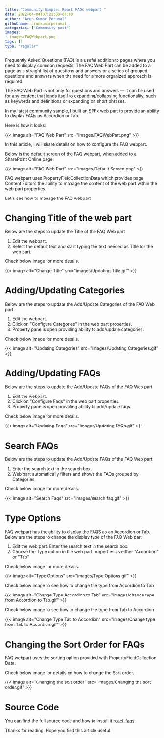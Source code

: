 ```yaml
---
title: "Community Sample: React FAQs webpart "
date: 2022-04-04T07:21:00-04:00
author: "Arun Kumar Perumal"
githubname: arunkumarperumal
categories: ["Community post"]
images:
- images/FAQWebpart.png
tags: []
type: "regular"
---
```


​​Frequently ​Asked Questions (FAQ) is a useful addition to pages where you need to display common requests. The FAQ Web Part can be added to a page as a straight list of questions and answers or a series of grouped questions and answers when the need for a more organized approach is required.

The FAQ Web Part is not only for questions and answers — it can be used for any content that lends itself to expanding/collapsing functionality, such as keywords and definitions or expanding on short phrases.

In my latest community sample, I built an SPFx web part to provide an ability to display FAQs as Accordion or Tab. 

Here is how it looks: 

{{< image alt="FAQ Web Part" src="images/FAQWebPart.png" >}}

In this article, I will share details on how to configure the FAQ webpart.

Below is the default screen of the FAQ webpart, when added to a SharePoint Online page. 

{{< image alt="FAQ Web Part" src="images/Default Screen.png" >}}

FAQ webpart uses PropertyFieldCollectionData which provides page Content Editors the ability to manage the content of the web part within the web part properties. 

Let's see how to manage the FAQ webpart
 
# Changing Title of the web part
Below are the steps to update the Title of the FAQ Web part 

1. Edit the webpart. 
1. Select the default text and start typing the text needed as Title for the web part.

Check below image for more details. 

{{< image alt="Change Title" src="images/Updating Title.gif" >}}

# Adding/Updating Categories
Below are the steps to update the Add/Update Categories of the FAQ Web part 

1. Edit the webpart.
1. Click on "Configure Categories" in the web part properties.
1. Property pane is open providing ability to add/update categories. 

Check below image for more details. 

{{< image alt="Updating Categories" src="images/Updating Categories.gif" >}}

# Adding/Updating FAQs
Below are the steps to update the Add/Update FAQs of the FAQ Web part 

1. Edit the webpart.
1. Click on "Configure Faqs" in the web part properties.
1. Property pane is open providing ability to add/update faqs. 

Check below image for more details. 

{{< image alt="Updating Faqs" src="images/Updating FAQs.gif" >}}

# Search FAQs
Below are the steps to update the Add/Update FAQs of the FAQ Web part 

1. Enter the search text in the search box.
1. Web part automatically filters and shows the FAQs grouped by Categories. 

Check below image for more details. 

{{< image alt="Search Faqs" src="images/search faq.gif" >}}

# Type Options
FAQ webpart has the ability to display the FAQS as an Accordion or Tab. Below are the steps to change the display type of the FAQ Web part 

1. Edit the web part. Enter the search text in the search box.
1. Choose the Type option in the web part properties as either "Accordion" or "Tab" 

Check below image for more details. 

{{< image alt="Type Options" src="images/Type Options.gif" >}}

Check below image to see how to change the type from Accordion to Tab 

{{< image alt="Change Type Accordion to Tab" src="images/change type from Accordion to Tab.gif" >}}

Check below image to see how to change the type from Tab to Accordion

{{< image alt="Change Type Tab to Accordion" src="images/Change type from Tab to Accordion.gif" >}}

# Changing the Sort Order for FAQs
FAQ webpart uses the sorting option provided with PropertyFieldCollection Data. 

Check below image for details on how to change the Sort order. 

{{< image alt="Changing the sort order" src="images/Changing the sort order.gif" >}}


# Source Code
You can find the full source code and how to install
it [react-faqs](https://github.com/pnp/sp-dev-fx-webparts/tree/main/samples/react-faqs).
 


Thanks for reading. Hope you find this article useful